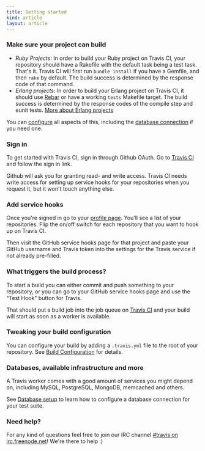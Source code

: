 ```yaml
---
title: Getting started
kind: article
layout: article
---
```


### Make sure your project can build

- *Ruby Projects:* In order to build your Ruby project on Travis CI, your repository should have a Rakefile with the default task being a test task. That's it. Travis CI will first run `bundle install` if you have a Gemfile, and then `rake` by default. The build success is determined by the response code of that command.
- *Erlang projects:* In order to build your Erlang project on Travis CI, it should use [Rebar](https://github.com/basho/rebar.git)  or have a working `tests` Makefile target. The build success is determined by the response codes of the compile step and eunit tests. [More about Erlang  projects](/docs/user/languages/erlang/)

You can <a href="/docs/user/build-configuration/">configure</a> all aspects of this, including the <a href="/docs/user/database-setup/">database connection</a> if you need one.

### Sign in

To get started with Travis CI, sign in through Github OAuth. Go to <a href="http://travis-ci.org">Travis CI</a> and follow the sign in link.

Github will ask you for granting read- and write access. Travis CI needs write access for setting up service hooks for your repositories when you request it, but it won't touch anything else.

###  Add service hooks

Once you're signed in go to your <a href="http://travis-ci.org/profile">profile page</a>. You'll see a list of your repositories. Flip the on/off switch for each repository that you want to hook up on Travis CI.

Then visit the GitHub service hooks page for that project and paste your GitHub username and Travis token into the settings for the Travis service if not already pre-filled.

### What triggers the build process?

To start a build you can either commit and push something to your repository, or you can go to your GitHub service hooks page and use the "Test Hook" button for Travis.

That should put a build job into the job queue on <a href="http://travis-ci.org">Travis CI</a> and your build will start as soon as a worker is available.

### Tweaking your build configuration

You can configure your build by adding a `.travis.yml` file to the root of your repository. See <a href="/docs/user/build-configuration/">Build Configuration</a> for details.

### Databases, available infrastructure and more</h3>

A Travis worker comes with a good amount of services you might depend on, including MySQL, PostgreSQL, MongoDB, memcached and others.

See <a href="/docs/user/database-setup/">Database setup</a> to learn how to configure a database connection for your test suite.

### Need help?

For any kind of questions feel free to join our IRC channel <a href="irc://irc.freenode.net#travis">#travis on irc.freenode.net</a>! We're there to help :)

